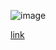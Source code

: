 ![image](https://octodex.github.com/images/yaktocat.png)


[link](https://translate.google.com/?sl=en&tl=ar&text=otherwisse&op=translate)
